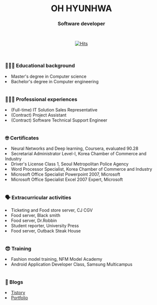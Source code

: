 <div align='center'>

<h1>OH HYUNHWA</h1>
<h3>Software developer</h3>

<br>

[![Hits](https://hits.seeyoufarm.com/api/count/incr/badge.svg?url=https%3A%2F%2Fgithub.com%2Fohyunhwa%2Fhit-counter&count_bg=%23848484&title_bg=%23000000&icon=github.svg&icon_color=%23FFFFFF&title=TODAY&edge_flat=false)](https://hits.seeyoufarm.com)

</div>

<br>

<div>
  <h3>👩🏻‍🎓 Educational background</h3>
  <li>Master's degree in Computer science</li>
  <li>Bachelor's degree in Computer engineering</li>
</div>

<br>

<div>
  <h3>👩🏻‍💼 Professional experiences</h3>
  <li>(Full-time) IT Solution Sales Representative</li>
  <li>(Contract) Project Assistant</li>
  <li>(Contract) Software Technical Support Engineer</li>
</div>

<br>

<div>
  <h3>🤓 Certificates</h3>
  <li>Neural Networks and Deep learning, Coursera, evaluated 90.28</li>
  <li>Secretarial Administrator Level-Ⅰ, Korea Chamber of Commerce and Industry</li>
  <li>Driver's License Class 1, Seoul Metropolitan Police Agency</li>
  <li>Word Processor Specialist, Korea Chamber of Commerce and Industry</li>
  <li>Microsoft Office Specialist Powerpoint 2007, Microsoft</li>
  <li>Microsoft Office Specialist Excel 2007 Expert, Microsoft</li>
</div>

<br>

<div>
  <h3>🗣 Extracurricular activities</h3>
  <li>Ticketing and Food store server, CJ CGV</li>
  <li>Food server, Black smith</li>
  <li>Food server, Dr.Robbin</li>
  <li>Student reporter, University Press</li>
  <li>Food server, Outback Steak House</li>
</div>

<br>

<div>
  <h3>😎 Training</h3>
  <li>Fashion model training, NFM Model Academy</li>
  <li>Android Application Developer Class, Samsung Multicampus</li>
</div>

<br>

<div>
  <h3>🔎 Blogs</h3>
  <li><a href="https://devlog-berra.tistory.com">Tistory</a></li>
  <li><a href="https://ohyunhwa.github.io">Portfolio</a></li>
</div>

<!--
**ohyunhwa/ohyunhwa** is a ✨ _special_ ✨ repository because its `README.md` (this file) appears on your GitHub profile.

Here are some ideas to get you started:

- 🔭 I’m currently working on ...
- 🌱 I’m currently learning ...
- 👯 I’m looking to collaborate on ...
- 🤔 I’m looking for help with ...
- 💬 Ask me about ...
- 📫 How to reach me: ...
- 😄 Pronouns: ...
- ⚡ Fun fact: ...
-->
